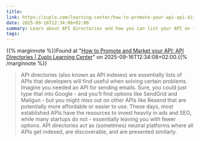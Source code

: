 ```yaml
---
title: 
link: https://zuplo.com/learning-center/how-to-promote-your-api-api-directories
date: 2025-09-16T12:34:08+02:00
summary: Learn about API directories and how you can list your API on them to help promote your API. We will dive deep into the different API indexes and directories around the web and compare them to find which directory you should focus on.
tags: 
---
```

{{% marginnote %}}Found at "[How to Promote and Market your API: API Directories | Zuplo Learning Center](https://web.archive.org/web/20250916123408/https://zuplo.com/learning-center/how-to-promote-your-api-api-directories)" on 2025-09-16T12:34:08+02:00.{{% /marginnote %}}

> API directories (also known as API indexes) are essentially lists of APIs that developers will find useful when solving certain problems. Imagine you needed an API for sending emails. Sure, you could just type that into Google - and you'll find options like SendGrid and Mailgun - but you might miss out on other APIs like Resend that are potentially more affordable or easier to use. These days, most established APIs have the resources to invest heavily in ads and SEO, while many startups do not - essentially leaving you with fewer options. API directories act as (sometimes) neutral platforms where all APIs get indexed, are discoverable, and are presented similarly.
